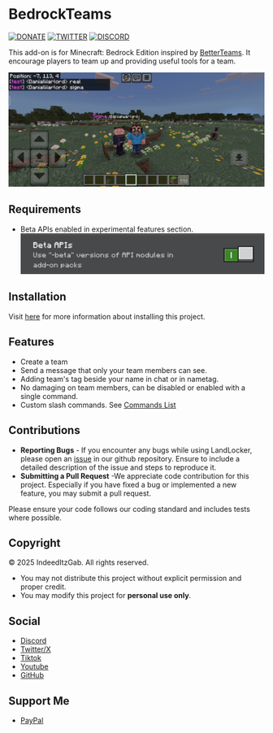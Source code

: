 # BedrockTeams
[![DONATE](https://img.shields.io/badge/Donate-PayPal-green.svg)](https://www.paypal.me/GabrielBondoc09)
[![TWITTER](https://img.shields.io/twitter/follow/IndeedItzGab)](https://x.com/IndeedItzGab?t=UL3bhR8CksHJSWn89duhuA&s=09)
[![DISCORD](https://badgen.net/badge/icon/discord?icon=discord&label)](https://discord.gg/23vG3Np6AH)

This add-on is for Minecraft: Bedrock Edition inspired by [BetterTeams](https://www.spigotmc.org/resources/better-teams.17129/). It encourage players to team up and providing useful tools for a team.

![example](docs/images/example.jpg)

## Requirements
- Beta APIs enabled in experimental features section.
![beta_api](docs/images/beta_apis.jpg)

## Installation
Visit [here](docs/INSTRUCTIONS.md) for more information about installing this project.

## Features
- Create a team
- Send a message that only your team members can see.
- Adding team's tag beside your name in chat or in nametag.
- No damaging on team members, can be disabled or enabled with a single command.
- Custom slash commands. See [Commands List](docs/COMMANDS.md)

## Contributions
- **Reporting Bugs** - If you encounter any bugs while using LandLocker, please open an [issue](https://github.com/IndeedItzGab/BedrockTeams/issues/new) in our github repository. Ensure to include a detailed description of the issue and steps to reproduce it.
- **Submitting a Pull Request** -We appreciate code contribution for this project. Especially if you have fixed a bug or implemented a new feature, you may submit a pull request.

Please ensure your code follows our coding standard and includes tests where possible.

## Copyright
© 2025 IndeedItzGab. All rights reserved.
- You may not distribute this project without explicit permission and proper credit.
- You may modify this project for **personal use only**.

## Social
- [Discord](https://discord.gg/4TceQdswpW)
- [Twitter/X](https://x.com/IndeedItzGab?t=mVb6cc54QfokUthzfjZrXQ&s=09)
- [Tiktok](https://www.tiktok.com/@indeeditzgab?_t=ZS-8wILO97Irf6&_r=1)
- [Youtube](https://youtube.com/@indeeditzgab?si=aTD1oMnwc6g6NS9L)
- [GitHub](https://github.com/IndeedItzGab)

## Support Me
- [PayPal](https://www.paypal.me/GabrielBondoc09)
